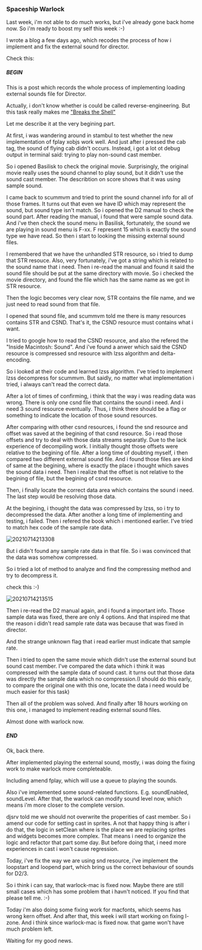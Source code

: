### Spaceship Warlock

Last week, i'm not able to do much works, but i've already gone back home now. So i'm ready to boost my self this week :-)

I wrote a blog a few days ago, which recodes the process of how i implement and fix the external sound for director.

Check this:

##### BEGIN

This is a post which records the whole process of implementing loading external sounds file for Director.

Actually, i don't know whether is could be called reverse-engineering. But this task really makes me ["Breaks the Shell"](https://poets.org/poem/pain-1)

Let me describe it at the very begining part.

At first, i was wandering around in stambul to test whether the new implementation of fplay xobjs work well. And just after i pressed the cab tag, the sound of flying cab didn't occurs. Instead, i got a lot ot debug output in terminal said: trying to play non-sound cast member.

So i opened Basilisk to check the original movie. Surprisingly, the original movie really uses the sound channel to play sound, but it didn't use the sound cast member. The describtion on score shows that it was using sample sound.

I came back to scummvm and tried to print the sound channel info for all of those frames. It turns out that even we have ID which may represent the sound, but sound type isn't match. So i opened the D2 manual to check the sound part. After reading the manual, i found that were sample sound data. And i've then check the sound menu in Basilisk, fortunately, the sound we are playing in sound menu is F-xx. F represent 15 which is exactly the sound type we have read. So then i start to looking the missing external sound files.

I remembered that we have the unhandled STR resource, so i tried to dump that STR resouce. Also, very fortunately, i've got a string which is related to the sound name that i need. Then i re-read the manual and found it said the sound file should be put at the same directory with movie. So i checked the movie directory, and found the file which has the same name as we got in STR resource.

Then the logic becomes very clear now, STR contains the file name, and we just need to read sound from that file.

I opened that sound file, and scummvm told me there is many resources contains STR and CSND. That's it, the CSND resource must contains what i want.

I tried to google how to read the CSND resource, and also the refered the "Inside Macintosh: Sound". And i've found a anwer which said the CSND resource is compressed snd resource with lzss algorithm and delta-encoding.

So i looked at their code and learned lzss algorithm. I've tried to implement lzss decompress for scummvm. But saidly, no matter what implementation i tried, i always can't read the correct data.

After a lot of times of confirming, i think that the way i was reading data was wrong. There is only one csnd file that contains the sound i need. And i need 3 sound resource eventually. Thus, i think there should be a flag or something to indicate the location of those sound resources.

After comparing with other csnd resources, i found the snd resource and offset was saved at the begining of that csnd resource. So i read those offsets and try to deal with those data streams separatly. Due to the lack experience of decompiling work. I initially thought those offsets were relative to the begining of file. After a long time of doubting myself, i then compared two different external sound file. And i found those files are kind of same at the begining, where is exactly the place i thought which saves the sound data i need. Then i realize that the offset is not relative to the begining of file, but the begining of csnd resource.

Then, i finally locate the correct data area which contains the sound i need. The last step would be resolving those data.

At the begining, i thought the data was compressed by lzss, so i try to decompressed the data. After another a long time of implementing and testing, i failed. Then i refered the book which i mentioned earlier. I've tried to match hex code of the sample rate data.

![20210714213308](https://picsheep.oss-cn-beijing.aliyuncs.com/pic/20210714213308.png)

But i didn't found any sample rate data in that file. So i was convinced that the data was somehow compressed.

So i tried a lot of method to analyze and find the compressing method and try to decompress it.

check this :-)

![20210714213515](https://picsheep.oss-cn-beijing.aliyuncs.com/pic/20210714213515.png)

Then i re-read the D2 manual again, and i found a important info. Those sample data was fixed, there are only 4 options. And that inspired me that the reason i didn't read sample rate data was because that was fixed in director.

And the strange unknown flag that i read earlier must indicate that sample rate. 

Then i tried to open the same movie which didn't use the external sound but sound cast member. I've compared the data which i think it was compressed with the sample data of sound cast. it turns out that those data was directly the sample data which no compression.(I should do this early, to compare the original one with this one, locate the data i need would be much easier for this task)

Then all of the problem was solved. And finally after 18 hours working on this one, i managed to implement reading external sound files.

Almost done with warlock now.

##### END

Ok, back there.

After implemented playing the external sound, mostly, i was doing the fixing work to make warlock more completeable.

Including amend fplay, which will use a queue to playing the sounds.

Also i've implemented some sound-related functions. E.g. soundEnabled, soundLevel. After that, the warlock can modify sound level now, which means i'm more closer to the complete version.

djsrv told me we should not overwrite the properities of cast member. So i amend our code for setting cast in sprites. A not that happy thing is after i do that, the logic in setClean where is the place we are replacing sprites and widgets becomes more complex. That means i need to organize the logic and refactor that part some day. But before doing that, i need more experiences in cast i won't cause regression.

Today, i've fix the way we are using snd resource, i've implement the loopstart and loopend part, which bring us the correct behaviour of sounds for D2/3.

So i think i can say, that warlock-mac is fixed now. Maybe there are still small cases which has some problem that i havn't noticed. If you find that please tell me. :-)

Today i'm also doing some fixing work for macfonts, which seems has wrong kern offset. And after that, this week i will start working on fixing l-zone. And i think since warlock-mac is fixed now. that game won't have much problem left.

Waiting for my good news.